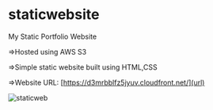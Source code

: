 # staticwebsite
My Static Portfolio Website 


   =>Hosted using AWS S3 

   
   =>Simple static website built using HTML,CSS

   
   =>Website URL: [https://d3mrbblfz5jyuv.cloudfront.net/](url)


![staticweb](https://github.com/arumuga-gomathi/staticwebsite/assets/110021337/138bf80f-a05e-491b-9b7d-a0e57aaaee05)

